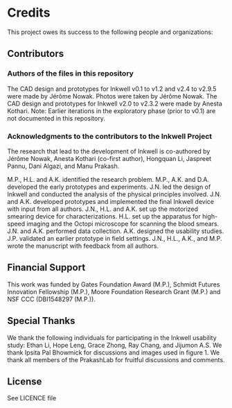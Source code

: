 # Credits

This project owes its success to the following people and organizations:

## Contributors

### Authors of the files in this repository

The CAD design and prototypes for Inkwell v0.1 to v1.2 and v2.4 to v2.9.5 were made by Jérôme Nowak. Photos were taken by Jérôme Nowak.
The CAD design and prototypes for Inkwell v2.0 to v2.3.2 were made by Anesta Kothari.
Note: Earlier iterations in the exploratory phase (prior to v0.1) are not documented in this repository.

### Acknowledgments to the contributors to the Inkwell Project

The research that lead to the development of Inkwell is co-authored by Jérôme Nowak, Anesta Kothari (co-first author), Hongquan Li, Jaspreet Pannu, Dani Algazi, and Manu Prakash.

M.P., H.L. and A.K. identified the research problem. M.P., A.K. and D.A. developed the early prototypes and experiments. J.N. led the design of Inkwell and conducted the analysis of the physical principles involved. J.N. and A.K. developed prototypes and implemented the final Inkwell device with input from all authors. J.N., H.L. and A.K. set up the motorized smearing device for characterizations. H.L. set up the apparatus for high-speed imaging and the Octopi microscope for scanning the blood smears. J.N. and A.K. performed data collection. A.K. designed the usability studies. J.P. validated an earlier prototype in field settings. J.N., H.L., A.K., and M.P. wrote the manuscript with feedback from all authors.

## Financial Support

This work was funded by Gates Foundation Award (M.P.), Schmidt Futures Innovation Fellowship (M.P.), Moore Foundation Research Grant (M.P.) and NSF CCC (DBI1548297 (M.P.)).

## Special Thanks

We thank the following individuals for participating in the Inkwell usability study: Ethan Li, Hope Leng, Grace Zhong, Ray Chang, and Jijumon A.S. We thank Ipsita Pal Bhowmick for discussions and images used in figure 1. We thank all members of the PrakashLab for fruitful discussions and comments.

## License

See LICENCE file
